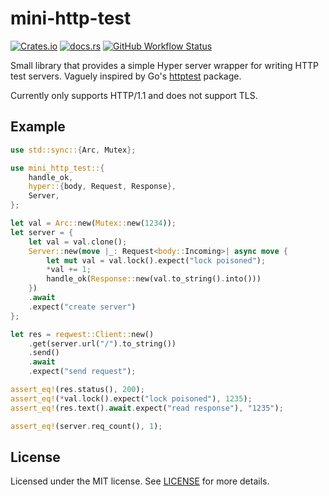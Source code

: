 # mini-http-test

[![Crates.io](https://img.shields.io/crates/v/mini-http-test)](https://crates.io/crates/mini-http-test)
[![docs.rs](https://img.shields.io/badge/docs.rs-mini__http__test-blue)](https://docs.rs/mini-http-test/latest/mini_http_test/)
[![GitHub Workflow Status](https://img.shields.io/github/actions/workflow/status/deansheather/mini-http-test/ci.yaml?branch=main)](https://github.com/deansheather/mini-http-test/actions)

Small library that provides a simple Hyper server wrapper for writing HTTP test
servers. Vaguely inspired by Go's
[httptest](https://pkg.go.dev/net/http/httptest#Server) package.

Currently only supports HTTP/1.1 and does not support TLS.

## Example

```rust
use std::sync::{Arc, Mutex};

use mini_http_test::{
    handle_ok,
    hyper::{body, Request, Response},
    Server,
};

let val = Arc::new(Mutex::new(1234));
let server = {
    let val = val.clone();
    Server::new(move |_: Request<body::Incoming>| async move {
        let mut val = val.lock().expect("lock poisoned");
        *val += 1;
        handle_ok(Response::new(val.to_string().into()))
    })
    .await
    .expect("create server")
};

let res = reqwest::Client::new()
    .get(server.url("/").to_string())
    .send()
    .await
    .expect("send request");

assert_eq!(res.status(), 200);
assert_eq!(*val.lock().expect("lock poisoned"), 1235);
assert_eq!(res.text().await.expect("read response"), "1235");

assert_eq!(server.req_count(), 1);
```

## License

Licensed under the MIT license. See [LICENSE](LICENSE) for more details.
